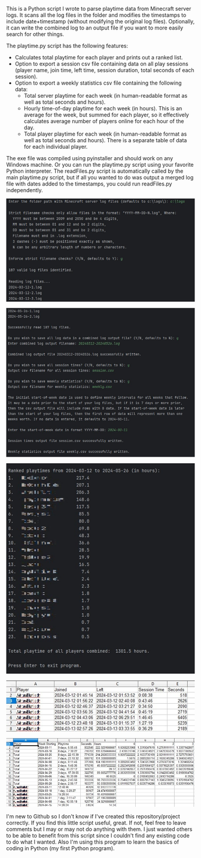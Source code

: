 This is a Python script I wrote to parse playtime data from Minecraft server logs. It scans all the log files in the folder and modifies the timestamps to include date+timestamp (without modifying the original log files). Optionally, it can write the combined log to an output file if you want to more easily search for other things.

The playtime.py script has the following features:
- Calculates total playtime for each player and prints out a ranked list.
- Option to export a session csv file containing data on all play sessions (player name, join time, left time, session duration, total seconds of each session).
- Option to export a weekly statistics csv file containing the following data:
  - Total server playtime for each week (in human-readable format as well as total seconds and hours).
  - Hourly time-of-day playtime for each week (in hours). This is an average for the week, but summed for each player, so it effectively calculates average number of players online for each hour of the day.
  - Total player playtime for each week (in human-readable format as well as total seconds and hours). There is a separate table of data for each individual player.

The exe file was compiled using pyinstaller and should work on any Windows machine. Or you can run the playtime.py script using your favorite Python interpreter. The readFiles.py script is automatically called by the main playtime.py script, but if all you wanted to do was output a merged log file with dates added to the timestamps, you could run readFiles.py independently.

![Initial program output.](Screenshot1.jpg)

![Continued program output.](Screenshot2.jpg)

![Final ranked list output.](Screenshot3.jpg)

![Sample session.csv file.](Screenshot4.jpg)

![Sample weekly.csv file.](Screenshot5.jpg)

I'm new to Github so I don't know if I've created this repository/project correctly. If you find this little script useful, great. If not, feel free to leave comments but I may or may not do anything with them. I just wanted others to be able to benefit from this script since I couldn't find any existing code to do what I wanted. Also I'm using this program to learn the basics of coding in Python (my first Python program).
